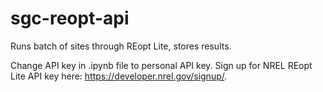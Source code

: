 # sgc-reopt-api
Runs batch of sites through REopt Lite, stores results.

Change API key in .ipynb file to personal API key. Sign up for NREL REopt Lite API key here: https://developer.nrel.gov/signup/.

